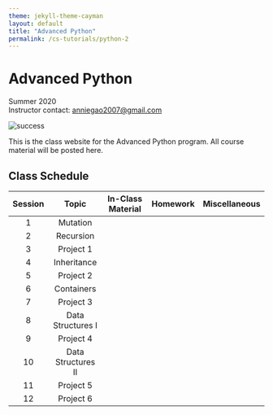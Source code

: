 ```yaml
---
theme: jekyll-theme-cayman
layout: default
title: "Advanced Python"
permalink: /cs-tutorials/python-2
---
```


# Advanced Python
Summer 2020  
Instructor contact: anniegao2007@gmail.com

![success](https://i.pinimg.com/originals/dc/ab/22/dcab22f4cfd2c666ecc0352d25647132.jpg)
  
This is the class website for the Advanced Python program. All course material will be posted here.

## Class Schedule

| Session  | Topic             | In-Class Material | Homework | Miscellaneous |
| :---:    | :---:             | :---:             | :---:    | :--:          |
| 1        | Mutation             |
| 2        | Recursion            |
| 3        | Project 1            |
| 4        | Inheritance          |
| 5        | Project 2            |
| 6        | Containers           |
| 7        | Project 3            |
| 8        | Data Structures I    |
| 9        | Project 4            |
| 10       | Data Structures II   |
| 11       | Project 5            |
| 12       | Project 6            |
